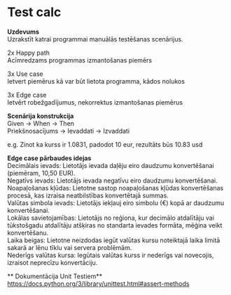# Test calc

**Uzdevums**  
Uzrakstīt katrai programmai manuālās testēšanas scenārijus.

2x Happy path  
Acīmredzams programmas izmantošanas piemērs

3x Use case  
Ietvert piemērus kā var būt lietota programma, kādos nolukos

3x Edge case  
Ietvērt robežgadījumus, nekorrektus izmantošanas piemērus

**Scenārija konstrukcija**  
Given -> When -> Then  
Priekšnosacījums -> Ievaddati -> Izvaddati

e.g. Zinot ka kurss ir 1.0831, padodot 10 eur, rezultāts būs 10.83 usd

**Edge case pārbaudes idejas**  
Decimālais ievads: Lietotājs ievada daļēju eiro daudzumu konvertēšanai (piemēram, 10,50 EUR).  
Negatīvs ievads: Lietotājs ievada negatīvu eiro daudzumu konvertēšanai.  
Noapaļošanas kļūdas: Lietotne sastop noapaļošanas kļūdas konvertēšanas procesā, kas izraisa neatbilstības konvertētajā summas.  
Valūtas simbola ievads: Lietotājs iekļauj eiro simbolu (€) kopā ar daudzumu konvertēšanai.  
Lokālas savietojamības: Lietotājs no reģiona, kur decimālo atdalītāju vai tūkstošgadu atdalītāju atšķiras no standarta ievades formāta, mēģina veikt konvertēšanu.  
Laika beigas: Lietotne neizdodas iegūt valūtas kursu noteiktajā laika limitā sakarā ar lēnu tīklu vai servera problēmām.  
Nederīgs valūtas kursa: Iegūtais valūtas kurss ir nederīgs vai novecojis, izraisot neprecīzu konvertāciju.  

  
** Dokumentācija Unit Testiem**  
https://docs.python.org/3/library/unittest.html#assert-methods
